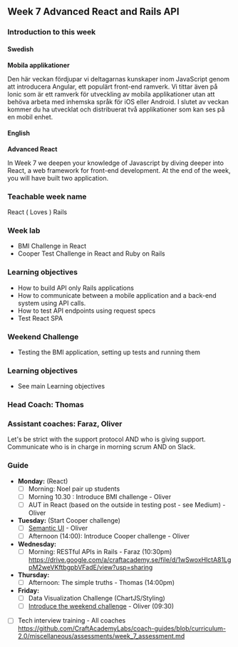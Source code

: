 ## Week 7 Advanced React and Rails API
### Introduction to this week

#### Swedish
**Mobila applikationer**

Den här veckan fördjupar vi deltagarnas kunskaper inom JavaScript genom att introducera Angular, ett populärt front-end ramverk. Vi tittar även på Ionic som är ett ramverk för utveckling av mobila applikationer utan att behöva arbeta med inhemska språk för iOS eller Android. I slutet av veckan kommer du ha utvecklat och distribuerat två applikationer som kan ses på en mobil enhet.

#### English
**Advanced React**

In Week 7 we deepen your knowledge of Javascript by diving deeper into React, a web framework for front-end development. At the end of the week, you will have built two application.

### Teachable week name
React ( Loves  ) Rails

### Week lab
* BMI Challenge in React
* Cooper Test Challenge in React and Ruby on Rails

### Learning objectives
* How to build API only Rails applications
* How to communicate between a mobile application and a back-end system using API calls.
* How to test API endpoints using request specs
* Test React SPA


### Weekend Challenge
* Testing the BMI application, setting up tests and running them

### Learning objectives
* See main Learning objectives

### Head Coach: Thomas 
### Assistant coaches: Faraz, Oliver
Let's be strict with the support protocol AND who is giving support. Communicate who is in charge in morning scrum AND on Slack.

### Guide
- **Monday:** (React)
  - [ ] Morning: Noel pair up students
  - [ ] Morning 10.30 : Introduce BMI challenge - Oliver
  - [ ] AUT in React (based on the outside in testing post - see Medium) - Oliver 

- **Tuesday:** (Start Cooper challenge) 
  - [ ] [Semantic UI](https://react.semantic-ui.com/) - Oliver
  - [ ] Afternoon (14:00): Introduce Cooper challenge - Oliver

- **Wednesday:**  
  - [ ] Morning: RESTful APIs in Rails - Faraz (10:30pm)
     https://drive.google.com/a/craftacademy.se/file/d/1wSwoxHlctA81LgpM2weVKftbgpbVFadE/view?usp=sharing

- **Thursday:**  
  - [ ] Afternoon: The simple truths - Thomas (14:00pm)

- **Friday:**
  - [ ] Data Visualization Challenge (ChartJS/Styling) 
  - [ ] [Introduce the weekend challenge](https://class.craftacademy.co/courses/course-v1:CraftAcademy+CA-CC-01+2018/courseware/96bf29b196214229a1f5b420c670ac7f/71f526bca64d410abab417bd304e68f6/?activate_block_id=block-v1%3ACraftAcademy%2BCA-CC-01%2B2018%2Btype%40sequential%2Bblock%4071f526bca64d410abab417bd304e68f6) - Oliver (09:30)
  
- [ ] Tech interview training - All coaches https://github.com/CraftAcademyLabs/coach-guides/blob/curriculum-2.0/miscellaneous/assessments/week_7_assessment.md
